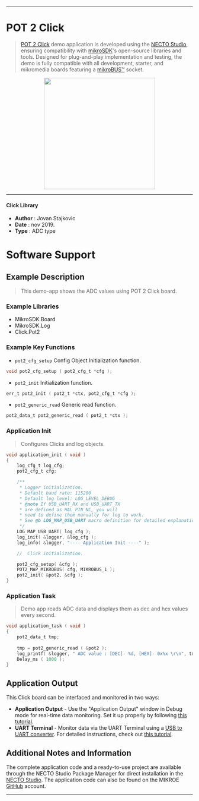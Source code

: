 
---
# POT 2 Click

> [POT 2 Click](https://www.mikroe.com/?pid_product=MIKROE-3325) demo application is developed using
the [NECTO Studio](https://www.mikroe.com/necto), ensuring compatibility with [mikroSDK](https://www.mikroe.com/mikrosdk)'s
open-source libraries and tools. Designed for plug-and-play implementation and testing, the demo is fully compatible with
all development, starter, and mikromedia boards featuring a [mikroBUS&trade;](https://www.mikroe.com/mikrobus) socket.

<p align="center">
  <img src="https://www.mikroe.com/?pid_product=MIKROE-3325&image=1" height=300px>
</p>

---

#### Click Library

- **Author**        : Jovan Stajkovic
- **Date**          : nov 2019.
- **Type**          : ADC type

# Software Support

## Example Description

> This demo-app shows the ADC values using POT 2 Click board.

### Example Libraries

- MikroSDK.Board
- MikroSDK.Log
- Click.Pot2

### Example Key Functions

- `pot2_cfg_setup` Config Object Initialization function. 
```c
void pot2_cfg_setup ( pot2_cfg_t *cfg );
``` 
 
- `pot2_init` Initialization function. 
```c
err_t pot2_init ( pot2_t *ctx, pot2_cfg_t *cfg );
```

- `pot2_generic_read` Generic read function. 
```c
pot2_data_t pot2_generic_read ( pot2_t *ctx );
```

### Application Init

> Configures Clicks and log objects.

```c
void application_init ( void )
{
    log_cfg_t log_cfg;
    pot2_cfg_t cfg;

    /** 
     * Logger initialization.
     * Default baud rate: 115200
     * Default log level: LOG_LEVEL_DEBUG
     * @note If USB_UART_RX and USB_UART_TX 
     * are defined as HAL_PIN_NC, you will 
     * need to define them manually for log to work. 
     * See @b LOG_MAP_USB_UART macro definition for detailed explanation.
     */
    LOG_MAP_USB_UART( log_cfg );
    log_init( &logger, &log_cfg );
    log_info( &logger, "---- Application Init ----" );

    //  Click initialization.

    pot2_cfg_setup( &cfg );
    POT2_MAP_MIKROBUS( cfg, MIKROBUS_1 );
    pot2_init( &pot2, &cfg );
}
```

### Application Task

> Demo app reads ADC data and displays them as dec and hex values every second.

```c
void application_task ( void )
{
    pot2_data_t tmp;
    
    tmp = pot2_generic_read ( &pot2 );
    log_printf( &logger, " ADC value : [DEC]- %d, [HEX]- 0x%x \r\n", tmp, tmp );
    Delay_ms ( 1000 );
}
```

## Application Output

This Click board can be interfaced and monitored in two ways:
- **Application Output** - Use the "Application Output" window in Debug mode for real-time data monitoring.
Set it up properly by following [this tutorial](https://www.youtube.com/watch?v=ta5yyk1Woy4).
- **UART Terminal** - Monitor data via the UART Terminal using
a [USB to UART converter](https://www.mikroe.com/click/interface/usb?interface*=uart,uart). For detailed instructions,
check out [this tutorial](https://help.mikroe.com/necto/v2/Getting%20Started/Tools/UARTTerminalTool).

## Additional Notes and Information

The complete application code and a ready-to-use project are available through the NECTO Studio Package Manager for 
direct installation in the [NECTO Studio](https://www.mikroe.com/necto). The application code can also be found on
the MIKROE [GitHub](https://github.com/MikroElektronika/mikrosdk_click_v2) account.

---

